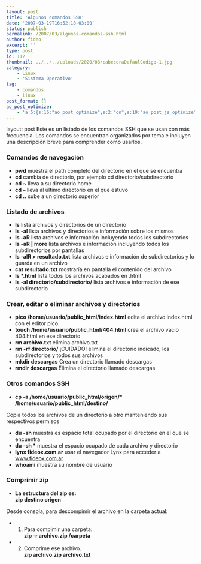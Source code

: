 ```yaml
---
layout: post
title: 'Algunos comandos SSH'
date: '2007-03-19T16:52:18-03:00'
status: publish
permalink: /2007/03/algunos-comandos-ssh.html
author: fideo
excerpt: ''
type: post
id: 112
thumbnail: ../../../uploads/2020/08/cabeceraDefaulCodigo-1.jpg
category:
    - Linux
    - 'Sistema Operativo'
tag:
    - comandos
    - linux
post_format: []
ao_post_optimize:
    - 'a:5:{s:16:"ao_post_optimize";s:2:"on";s:19:"ao_post_js_optimize";s:2:"on";s:20:"ao_post_css_optimize";s:2:"on";s:12:"ao_post_ccss";s:2:"on";s:16:"ao_post_lazyload";s:2:"on";}'
---
```

layout: post
Este es un listado de los comandos SSH que se usan con más frecuencia. Los comandos se encuentran organizados por tema e incluyen una descripción breve para comprender como usarlos.

### Comandos de navegación

- **pwd** muestra el path completo del directorio en el que se encuentra
- **cd** cambia de directorio, por ejemplo cd directorio/subdirectorio
- **cd ~** lleva a su directorio home
- **cd –** lleva al último directorio en el que estuvo
- **cd ..** sube a un directorio superior

### Listado de archivos

- **ls** lista archivos y directorios de un directorio
- **ls -al** lista archivos y directorios e información sobre los mismos
- **ls -aR** lista archivos e información incluyendo todos los subdirectorios
- **ls -aR | more** lista archivos e información incluyendo todos los subdirectorios por pantallas
- **ls -alR &gt; resultado.txt** lista archivos e información de subdirectorios y lo guarda en un archivo
- **cat resultado.txt** mostraría en pantalla el contenido del archivo
- **ls \*.html** lista todos los archivos acabados en .html
- **ls -al directorio/subdirectorio/** lista archivos e información de ese subdirectorio

### Crear, editar o eliminar archivos y directorios

- **pico /home/usuario/public\_html/index.html** edita el archivo index.html con el editor pico
- **touch /home/usuario/public\_html/404.html** crea el archivo vacio 404.html en ese directorio
- **rm archivo.txt** elimina archivo.txt
- **rm -rf directorio/** ¡CUIDADO! elimina el directorio indicado, los subdirectorios y todos sus archivos
- **mkdir descargas** Crea un directorio llamado descargas
- **rmdir descargas** Elimina el directorio llamado descargas

### Otros comandos SSH

- **cp -a /home/usuario/public\_html/origen/\* /home/usuario/public\_html/destino/**

Copia todos los archivos de un directorio a otro manteniendo sus respectivos permisos

- **du -sh** muestra es espacio total ocupado por el directorio en el que se encuentra
- **du -sh \*** muestra el espacio ocupado de cada archivo y directorio
- **lynx fideox.com.ar** usar el navegador Lynx para acceder a www.fideox.com.ar
- **whoami** muestra su nombre de usuario

### Comprimir zip

- **La estructura del zip es:  
  zip destino origen**

Desde consola, para descompimir el archivo en la carpeta actual:

- 1. Para compimir una carpeta:  
   **zip -r archivo.zip /carpeta**

- 2. Comprime ese archivo.  
   **zip archivo.zip archivo.txt**